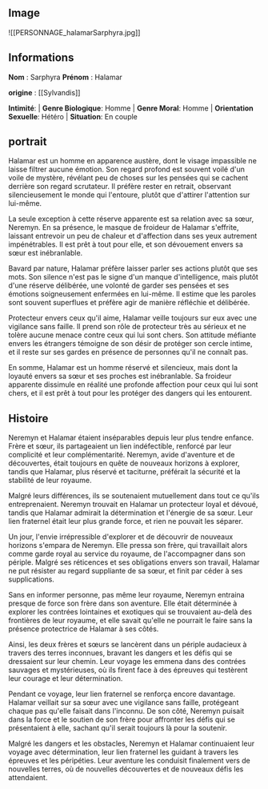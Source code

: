 ## Image

![[PERSONNAGE_halamarSarphyra.jpg]]

## Informations
**Nom** : Sarphyra
**Prénom** : Halamar

**origine** : [[Sylvandis]]

**Intimité**: 
| **Genre Biologique**: Homme
| **Genre Moral**: Homme
| **Orientation Sexuelle**: Hétéro
| **Situation**: En couple

## portrait

Halamar est un homme en apparence austère, dont le visage impassible ne laisse filtrer aucune émotion. Son regard profond est souvent voilé d'un voile de mystère, révélant peu de choses sur les pensées qui se cachent derrière son regard scrutateur. Il préfère rester en retrait, observant silencieusement le monde qui l'entoure, plutôt que d'attirer l'attention sur lui-même.

La seule exception à cette réserve apparente est sa relation avec sa sœur, Neremyn. En sa présence, le masque de froideur de Halamar s'effrite, laissant entrevoir un peu de chaleur et d'affection dans ses yeux autrement impénétrables. Il est prêt à tout pour elle, et son dévouement envers sa sœur est inébranlable.

Bavard par nature, Halamar préfère laisser parler ses actions plutôt que ses mots. Son silence n'est pas le signe d'un manque d'intelligence, mais plutôt d'une réserve délibérée, une volonté de garder ses pensées et ses émotions soigneusement enfermées en lui-même. Il estime que les paroles sont souvent superflues et préfère agir de manière réfléchie et délibérée.

Protecteur envers ceux qu'il aime, Halamar veille toujours sur eux avec une vigilance sans faille. Il prend son rôle de protecteur très au sérieux et ne tolère aucune menace contre ceux qui lui sont chers. Son attitude méfiante envers les étrangers témoigne de son désir de protéger son cercle intime, et il reste sur ses gardes en présence de personnes qu'il ne connaît pas.

En somme, Halamar est un homme réservé et silencieux, mais dont la loyauté envers sa sœur et ses proches est inébranlable. Sa froideur apparente dissimule en réalité une profonde affection pour ceux qui lui sont chers, et il est prêt à tout pour les protéger des dangers qui les entourent.

## Histoire

Neremyn et Halamar étaient inséparables depuis leur plus tendre enfance. Frère et sœur, ils partageaient un lien indéfectible, renforcé par leur complicité et leur complémentarité. Neremyn, avide d'aventure et de découvertes, était toujours en quête de nouveaux horizons à explorer, tandis que Halamar, plus réservé et taciturne, préférait la sécurité et la stabilité de leur royaume.

Malgré leurs différences, ils se soutenaient mutuellement dans tout ce qu'ils entreprenaient. Neremyn trouvait en Halamar un protecteur loyal et dévoué, tandis que Halamar admirait la détermination et l'énergie de sa sœur. Leur lien fraternel était leur plus grande force, et rien ne pouvait les séparer.

Un jour, l'envie irrépressible d'explorer et de découvrir de nouveaux horizons s'empara de Neremyn. Elle pressa son frère, qui travaillait alors comme garde royal au service du royaume, de l'accompagner dans son périple. Malgré ses réticences et ses obligations envers son travail, Halamar ne put résister au regard suppliante de sa sœur, et finit par céder à ses supplications.

Sans en informer personne, pas même leur royaume, Neremyn entraina presque de force son frère dans son aventure. Elle était déterminée à explorer les contrées lointaines et exotiques qui se trouvaient au-delà des frontières de leur royaume, et elle savait qu'elle ne pourrait le faire sans la présence protectrice de Halamar à ses côtés.

Ainsi, les deux frères et sœurs se lancèrent dans un périple audacieux à travers des terres inconnues, bravant les dangers et les défis qui se dressaient sur leur chemin. Leur voyage les emmena dans des contrées sauvages et mystérieuses, où ils firent face à des épreuves qui testèrent leur courage et leur détermination.

Pendant ce voyage, leur lien fraternel se renforça encore davantage. Halamar veillait sur sa sœur avec une vigilance sans faille, protégeant chaque pas qu'elle faisait dans l'inconnu. De son côté, Neremyn puisait dans la force et le soutien de son frère pour affronter les défis qui se présentaient à elle, sachant qu'il serait toujours là pour la soutenir.

Malgré les dangers et les obstacles, Neremyn et Halamar continuaient leur voyage avec détermination, leur lien fraternel les guidant à travers les épreuves et les péripéties. Leur aventure les conduisit finalement vers de nouvelles terres, où de nouvelles découvertes et de nouveaux défis les attendaient.